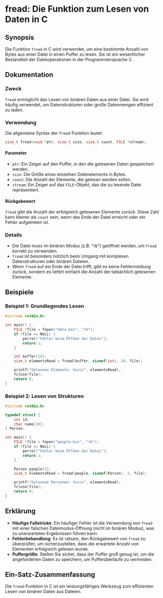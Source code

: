 <!--
Meta Description: # fread: Die Funktion zum Lesen von Daten in C ## Synopsis Die Funktion `fread` in C wird verwendet, um eine bestimmte Anzahl von Bytes aus einer Date...
Meta Keywords: die, fread, file, der, von
-->

# fread: Die Funktion zum Lesen von Daten in C

## Synopsis
Die Funktion `fread` in C wird verwendet, um eine bestimmte Anzahl von Bytes aus einer Datei in einen Puffer zu lesen. Sie ist ein wesentlicher Bestandteil der Dateioperationen in der Programmiersprache C.

## Dokumentation
### Zweck
`fread` ermöglicht das Lesen von binären Daten aus einer Datei. Sie wird häufig verwendet, um Datenstrukturen oder große Datenmengen effizient zu laden.

### Verwendung
Die allgemeine Syntax der `fread`-Funktion lautet:

```c
size_t fread(void *ptr, size_t size, size_t count, FILE *stream);
```

#### Parameter
- `ptr`: Ein Zeiger auf den Puffer, in den die gelesenen Daten gespeichert werden.
- `size`: Die Größe eines einzelnen Datenelements in Bytes.
- `count`: Die Anzahl der Elemente, die gelesen werden sollen.
- `stream`: Ein Zeiger auf das `FILE`-Objekt, das die zu lesende Datei repräsentiert.

#### Rückgabewert
`fread` gibt die Anzahl der erfolgreich gelesenen Elemente zurück. Diese Zahl kann kleiner als `count` sein, wenn das Ende der Datei erreicht oder ein Fehler aufgetreten ist.

### Details
- Die Datei muss im binären Modus (z.B. "rb") geöffnet werden, um `fread` korrekt zu verwenden.
- `fread` ist besonders nützlich beim Umgang mit komplexen Datenstrukturen oder binären Dateien.
- Wenn `fread` auf ein Ende der Datei trifft, gibt es keine Fehlermeldung zurück, sondern es liefert einfach die Anzahl der tatsächlich gelesenen Elemente.

## Beispiele
### Beispiel 1: Grundlegendes Lesen
```c
#include <stdio.h>

int main() {
    FILE *file = fopen("data.bin", "rb");
    if (file == NULL) {
        perror("Fehler beim Öffnen der Datei");
        return 1;
    }

    int buffer[10];
    size_t elementsRead = fread(buffer, sizeof(int), 10, file);

    printf("Gelesene Elemente: %zu\n", elementsRead);
    fclose(file);
    return 0;
}
```

### Beispiel 2: Lesen von Strukturen
```c
#include <stdio.h>

typedef struct {
    int id;
    char name[20];
} Person;

int main() {
    FILE *file = fopen("people.bin", "rb");
    if (file == NULL) {
        perror("Fehler beim Öffnen der Datei");
        return 1;
    }

    Person people[5];
    size_t elementsRead = fread(people, sizeof(Person), 5, file);

    printf("Gelesene Personen: %zu\n", elementsRead);
    fclose(file);
    return 0;
}
```

## Erklärung
- **Häufige Fallstricke**: Ein häufiger Fehler ist die Verwendung von `fread` mit einer falschen Dateimodus-Öffnung (nicht im binären Modus), was zu unerwarteten Ergebnissen führen kann.
- **Fehlerbehandlung**: Es ist ratsam, den Rückgabewert von `fread` zu überprüfen, um sicherzustellen, dass die erwartete Anzahl von Elementen erfolgreich gelesen wurde.
- **Puffergröße**: Stellen Sie sicher, dass der Puffer groß genug ist, um die angeforderten Daten zu speichern, um Pufferüberläufe zu vermeiden.

## Ein-Satz-Zusammenfassung
Die `fread`-Funktion in C ist ein leistungsfähiges Werkzeug zum effizienten Lesen von binären Daten aus Dateien.